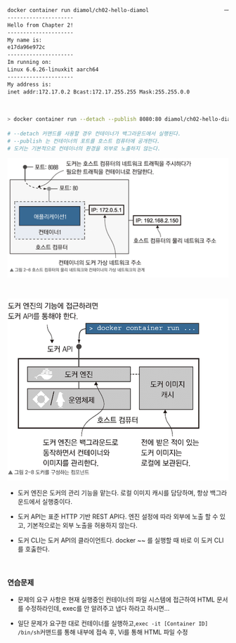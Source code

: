 
```bash
docker container run diamol/ch02-hello-diamol                        ─╯
---------------------
Hello from Chapter 2!
---------------------
My name is:
e17da96e972c
---------------------
Im running on:
Linux 6.6.26-linuxkit aarch64
---------------------
My address is:
inet addr:172.17.0.2 Bcast:172.17.255.255 Mask:255.255.0.0
```

<br/>


```bash
> docker container run --detach --publish 8080:80 diamol/ch02-hello-diamol-web

# --detach 커맨드를 사용할 경우 컨테이너가 백그라운드에서 실행된다.
# --publish 는 컨테이너의 포트를 호스트 컴퓨터에 공개한다.
# 도커는 기본적으로 컨테이너의 환경을 외부로 노출하지 않는다.
```

![](./assets/ccfaea03_Untitled.png)

<br/>

![](./assets/425e5c85_Untitled.png)

- 도커 엔진은 도커의 관리 기능을 맡는다. 로컬 이미지 캐시를 담당하며, 항상 백그라운드에서 실행중이다.

- 도커 API는 표준 HTTP 기반 REST API다. 엔진 설정에 따라 외부에 노출 할 수 있고, 기본적으로는 외부 노출을 허용하지 않는다.

- 도커 CLI는 도커 API의 클라이언트다. docker ~~ 를 실행할 때 바로 이 도커 CLI를 호춣한다.

<br/>

### 연습문제

- 문제의 요구 사항은 현재 실행중인 컨테이너의 파일 시스템에 접근하여 HTML 문서를 수정하라인데, exec를 안 알려주고 냅다 하라고 하시면…

- 일단 문제가 요구한 대로 컨테이너를 실행하고,` exec -it [Container ID] /bin/sh `커맨드를 통해 내부에 접속 후, Vi를 통해 HTML 파일 수정 

<br/>

